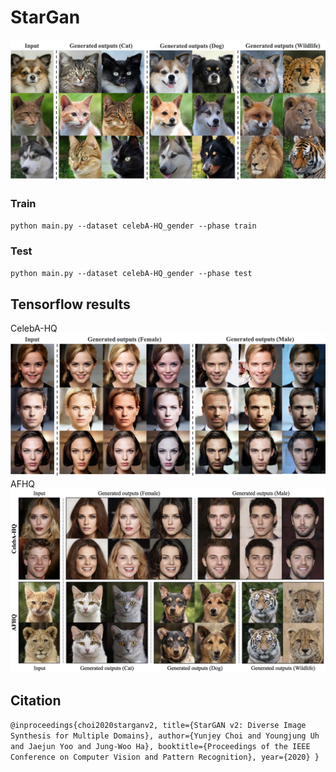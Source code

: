 # StarGan
![teaser.png](pics/afhq_latent_result.png)

### Train
`python main.py --dataset celebA-HQ_gender --phase train` 

### Test 
`python main.py --dataset celebA-HQ_gender --phase test`

## Tensorflow results
CelebA-HQ
![teaser.png](pics/celeba_latent_result.png)
AFHQ
![afhq_latent_result.png](pics/teaser.png)

## Citation
`@inproceedings{choi2020starganv2,
  title={StarGAN v2: Diverse Image Synthesis for Multiple Domains},
  author={Yunjey Choi and Youngjung Uh and Jaejun Yoo and Jung-Woo Ha},
  booktitle={Proceedings of the IEEE Conference on Computer Vision and Pattern Recognition},
  year={2020}
}`
